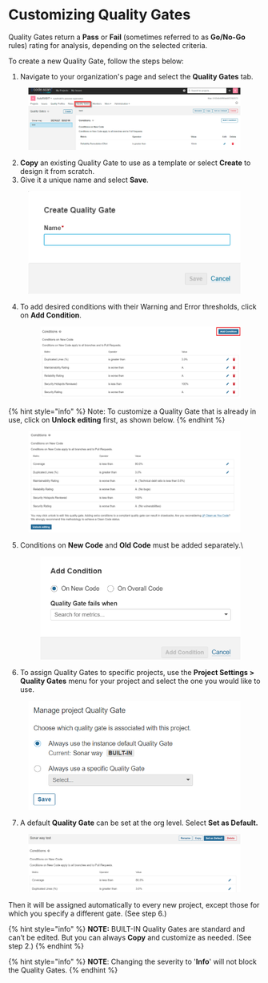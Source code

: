 # Customizing Quality Gates

Quality Gates return a **Pass** or **Fail** (sometimes referred to as **Go/No-Go** rules) rating for analysis, depending on the selected criteria.

To create a new Quality Gate, follow the steps below:

1. Navigate to your organization's page and select the **Quality Gates** tab.

<figure><img src="../../../.gitbook/assets/image (69) (1) (1) (1) (1) (1).png" alt=""><figcaption></figcaption></figure>

2. **Copy** an existing Quality Gate to use as a template or select **Create** to design it from scratch.&#x20;
3. Give it a unique name and select **Save**.

<figure><img src="../../../.gitbook/assets/image (70) (1) (1) (1) (1) (1).png" alt=""><figcaption></figcaption></figure>

4.  To add desired conditions with their Warning and Error thresholds, click on **Add Condition**.&#x20;

    <figure><img src="../../../.gitbook/assets/image (1) (1) (1) (1) (1) (1) (1) (1) (1) (1) (1) (1) (1) (1) (1) (1) (1) (1) (1) (1) (1) (1) (1) (1) (1).png" alt=""><figcaption></figcaption></figure>

{% hint style="info" %}
Note: To customize a Quality Gate that is already in use, click on **Unlock editing** first, as shown below.
{% endhint %}

<figure><img src="../../../.gitbook/assets/image (2) (1) (1) (1) (1) (1) (1) (1) (1) (1) (1) (1) (1) (1) (1) (1).png" alt=""><figcaption></figcaption></figure>

5.  Conditions on **New Code** and **Old Code** must be added separately.\


    <figure><img src="../../../.gitbook/assets/image (3) (1) (1) (1) (1) (1) (1) (1) (1) (1) (1) (1) (1) (1) (1).png" alt="" width="482"><figcaption></figcaption></figure>
6. To assign Quality Gates to specific projects, use the **Project Settings > Quality Gates** menu for your project and select the one you would like to use.

<figure><img src="../../../.gitbook/assets/image (4) (1) (1) (1) (1) (1) (1) (1) (1) (1) (1) (1) (1) (1) (1).png" alt=""><figcaption></figcaption></figure>

7. A default **Quality Gate** can be set at the org level. Select **Set as Default.**

<figure><img src="../../../.gitbook/assets/image (5) (1) (1) (1) (1) (1) (1) (1) (1) (1) (1) (1) (1).png" alt=""><figcaption></figcaption></figure>

Then it will be assigned automatically to every new project, except those for which you specify a different gate. (See step 6.)

{% hint style="info" %}
**NOTE:** BUILT-IN Quality Gates are standard and can’t be edited. But you can always **Copy** and customize as needed. (See step 2.)
{% endhint %}

{% hint style="info" %}
**NOTE**: Changing the severity to '**Info**' will not block the Quality Gates.
{% endhint %}











